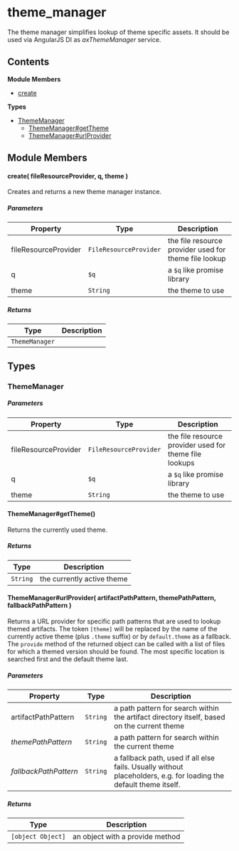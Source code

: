 
# theme_manager

The theme manager simplifies lookup of theme specific assets. It should be used via AngularJS DI as
*axThemeManager* service.

## Contents

**Module Members**
- [create](#create)

**Types**
- [ThemeManager](#ThemeManager)
  - [ThemeManager#getTheme](#ThemeManager#getTheme)
  - [ThemeManager#urlProvider](#ThemeManager#urlProvider)

## Module Members
#### <a name="create"></a>create( fileResourceProvider, q, theme )
Creates and returns a new theme manager instance.

##### Parameters
| Property | Type | Description |
| -------- | ---- | ----------- |
| fileResourceProvider | `FileResourceProvider` |  the file resource provider used for theme file lookup |
| q | `$q` |  a `$q` like promise library |
| theme | `String` |  the theme to use |

##### Returns
| Type | Description |
| ---- | ----------- |
| `ThemeManager` |   |

## Types
### <a name="ThemeManager"></a>ThemeManager

##### Parameters
| Property | Type | Description |
| -------- | ---- | ----------- |
| fileResourceProvider | `FileResourceProvider` |  the file resource provider used for theme file lookups |
| q | `$q` |  a `$q` like promise library |
| theme | `String` |  the theme to use |

#### <a name="ThemeManager#getTheme"></a>ThemeManager#getTheme()
Returns the currently used theme.

##### Returns
| Type | Description |
| ---- | ----------- |
| `String` |  the currently active theme |

#### <a name="ThemeManager#urlProvider"></a>ThemeManager#urlProvider( artifactPathPattern, themePathPattern, fallbackPathPattern )
Returns a URL provider for specific path patterns that are used to lookup themed artifacts. The token
`[theme]` will be replaced by the name of the currently active theme (plus `.theme` suffix) or by
`default.theme` as a fallback. The `provide` method of the returned object can be called with a list of
files for which a themed version should be found. The most specific location is searched first and the
default theme last.

##### Parameters
| Property | Type | Description |
| -------- | ---- | ----------- |
| artifactPathPattern | `String` |  a path pattern for search within the artifact directory itself, based on the current theme |
| _themePathPattern_ | `String` |  a path pattern for search within the current theme |
| _fallbackPathPattern_ | `String` |  a fallback path, used if all else fails. Usually without placeholders, e.g. for loading the default theme itself. |

##### Returns
| Type | Description |
| ---- | ----------- |
| `[object Object]` |  an object with a provide method |
